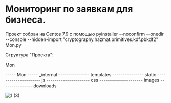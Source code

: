 # Мониторинг по заявкам для бизнеса.
Проект собран на Centos 7.9 с помощью pyinstaller --noconfirm --onedir --console --hidden-import "cryptography.hazmat.primitives.kdf.pbkdf2" Mon.py

Структура "Проекта": 

Mon 
<tr>----- Mon</tr>
----- _internal
--------------- templates
--------------- static
--------------------- js
--------------------- css
--------------------- images
--------------- downloads

![1 (3)](https://github.com/ismetskoy/Mon/assets/18416594/491db325-b2ee-4eb1-bbae-81de99e2dab6)
